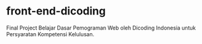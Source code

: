 # front-end-dicoding
Final Project Belajar Dasar Pemograman Web oleh Dicoding Indonesia untuk Persyaratan Kompetensi Kelulusan.
